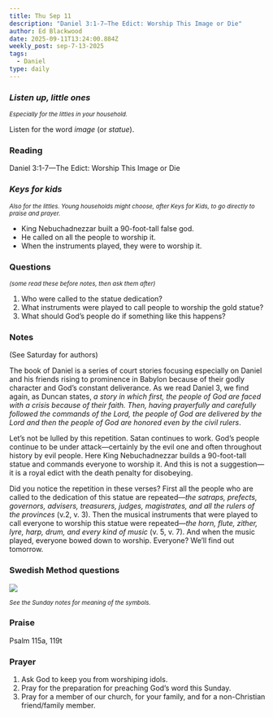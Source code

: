 ```yaml
---
title: Thu Sep 11
description: "Daniel 3:1-7—The Edict: Worship This Image or Die"
author: Ed Blackwood
date: 2025-09-11T13:24:00.884Z
weekly_post: sep-7-13-2025
tags:
  - Daniel
type: daily
---
```

### *Listen up, little ones*

<div><small><i>Especially for the littles in your household.</i></small></div>

Listen for the word *image* (or *statue*).

### Reading

Daniel 3:1-7—The Edict: Worship This Image or Die

### *Keys for kids*

<div><small><i>Also for the littles. Young households might choose, after Keys for Kids, to go directly to praise and prayer.</i></small></div>

* King Nebuchadnezzar built a 90-foot-tall false god.
* He called on all the people to worship it.
* When the instruments played, they were to worship it.

### Questions

<div><small><i>(some read these before notes, then ask them after)</i></small></div>

1. Who were called to the statue dedication?
2. What instruments were played to call people to worship the gold statue?
3. What should God’s people do if something like this happens?

### Notes

(See Saturday for authors)	

The book of Daniel is a series of court stories focusing especially on Daniel and his friends rising to prominence in Babylon because of their godly character and God’s constant deliverance. As we read Daniel 3, we find again, as Duncan states, *a story in which first, the people of God are faced with a crisis because of their faith. Then, having prayerfully and carefully followed the commands of the Lord, the people of God are delivered by the Lord and then the people of God are honored even by the civil rulers*.

Let’s not be lulled by this repetition. Satan continues to work. God’s people continue to be under attack—certainly by the evil one and often throughout history by evil people. Here King Nebuchadnezzar builds a 90-foot-tall statue and commands everyone to worship it. And this is not a suggestion—it is a royal edict with the death penalty for disobeying. 

Did you notice the repetition in these verses? First all the people who are called to the dedication of this statue are repeated—*the satraps, prefects, governors, advisers, treasurers, judges, magistrates, and all the rulers of the provinces* (v.2, v. 3). Then the musical instruments that were played to call everyone to worship this statue were repeated—*the horn, flute, zither, lyre, harp, drum, and every kind of music* (v. 5, v. 7). And when the music played, everyone bowed down to worship. Everyone? We’ll find out tomorrow.

### Swedish Method questions

![](/static/img/family_worship_study_ed-swedish_questions.png)

<div><small><i>See the Sunday notes for meaning of the symbols.</i></small></div>

### Praise

Psalm 115a, 119t

### Prayer

1. Ask God to keep you from worshiping idols.
2. Pray for the preparation for preaching God’s word this Sunday.
3. Pray for a member of our church, for your family, and for a non-Christian friend/family member.